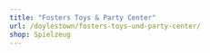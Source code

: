 ```yaml
---
title: "Fosters Toys & Party Center"
url: /doylestown/fosters-toys-und-party-center/
shop: Spielzeug
---
```

